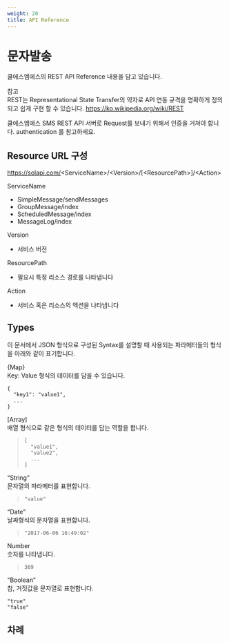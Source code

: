 ```yaml
---
weight: 20
title: API Reference
---
```


문자발송
========

쿨에스엠에스의 REST API Reference 내용을 담고 있습니다.

참고  
  REST는 Representational State Transfer의 약자로 API 연동 규격을 명확하게 정의되고 쉽게 구현 할 수 있습니다.   <https://ko.wikipedia.org/wiki/REST>

쿨에스엠에스 SMS REST API 서버로 Request를 보내기 위해서 인증을 거쳐야 합니다. authentication 를 참고하세요.

Resource URL 구성
-----------------

<https://solapi.com/>&lt;ServiceName&gt;/&lt;Version&gt;/\[&lt;ResourcePath&gt;\]/&lt;Action&gt;

ServiceName  
-   SimpleMessage/sendMessages
-   GroupMessage/index
-   ScheduledMessage/index
-   MessageLog/index

Version  
  - 서비스 버전

ResourcePath  
  - 필요시 특정 리소스 경로를 나타냅니다

Action  
  - 서비스 혹은 리소스의 액션을 나타냅니다

Types
-----

이 문서에서 JSON 형식으로 구성된 Syntax를 설명할 때 사용되는 파라메터들의 형식을 아래와 같이 표기합니다.

{Map}  
Key: Value 형식의 데이터를 담을 수 있습니다.

``` sourceCode
{
  "key1": "value1",
  ...
}
```

\[Array\]  
 배열 형식으로 같은 형식의 데이터를 담는 역할을 합니다.

> ``` sourceCode
> [
>   "value1",
>   "value2",
>   ...
> ]
> ```

“String”  
 문자열의 파라메터를 표현합니다.

> ``` sourceCode
> "value"
> ```

“Date”  
 날짜형식의 문자열을 표현합니다.

> ``` sourceCode
> "2017-06-06 16:49:02"
> ```

Number  
 숫자를 나타냅니다.

> ``` sourceCode
> 369
> ```

“Boolean”  
참, 거짓값을 문자열로 표현합니다.

``` sourceCode
"true"
"false"
```

>      

차례
----
